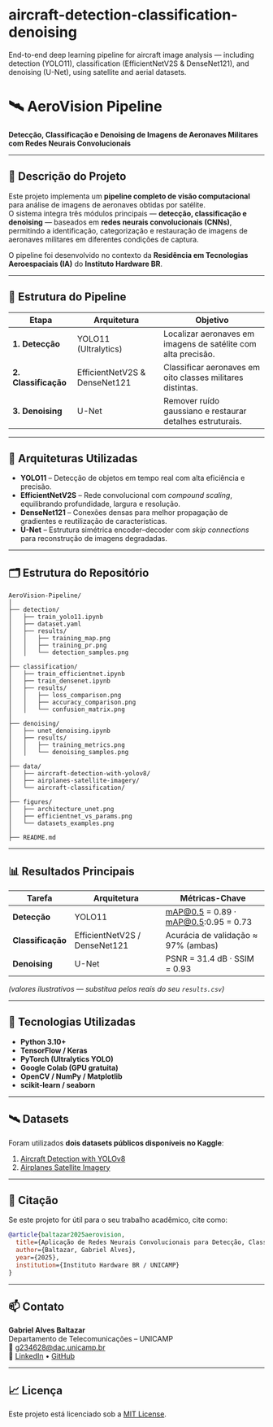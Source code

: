 # aircraft-detection-classification-denoising
End-to-end deep learning pipeline for aircraft image analysis — including detection (YOLO11), classification (EfficientNetV2S &amp; DenseNet121), and denoising (U-Net), using satellite and aerial datasets.

# 🛰️ AeroVision Pipeline

**Detecção, Classificação e Denoising de Imagens de Aeronaves Militares com Redes Neurais Convolucionais**

---

## 📘 Descrição do Projeto

Este projeto implementa um **pipeline completo de visão computacional** para análise de imagens de aeronaves obtidas por satélite.  
O sistema integra três módulos principais — **detecção, classificação e denoising** — baseados em **redes neurais convolucionais (CNNs)**, permitindo a identificação, categorização e restauração de imagens de aeronaves militares em diferentes condições de captura.

O pipeline foi desenvolvido no contexto da **Residência em Tecnologias Aeroespaciais (IA)** do **Instituto Hardware BR**.

---

## 🚀 Estrutura do Pipeline

| Etapa | Arquitetura | Objetivo |
|-------|--------------|----------|
| **1. Detecção** | YOLO11 (Ultralytics) | Localizar aeronaves em imagens de satélite com alta precisão. |
| **2. Classificação** | EfficientNetV2S & DenseNet121 | Classificar aeronaves em oito classes militares distintas. |
| **3. Denoising** | U-Net | Remover ruído gaussiano e restaurar detalhes estruturais. |

---

## 🧠 Arquiteturas Utilizadas

- **YOLO11** – Detecção de objetos em tempo real com alta eficiência e precisão.  
- **EfficientNetV2S** – Rede convolucional com *compound scaling*, equilibrando profundidade, largura e resolução.  
- **DenseNet121** – Conexões densas para melhor propagação de gradientes e reutilização de características.  
- **U-Net** – Estrutura simétrica encoder–decoder com *skip connections* para reconstrução de imagens degradadas.

---

## 🗂️ Estrutura do Repositório

```
AeroVision-Pipeline/
│
├── detection/
│   ├── train_yolo11.ipynb
│   ├── dataset.yaml
│   ├── results/
│   │   ├── training_map.png
│   │   ├── training_pr.png
│   │   └── detection_samples.png
│
├── classification/
│   ├── train_efficientnet.ipynb
│   ├── train_densenet.ipynb
│   ├── results/
│   │   ├── loss_comparison.png
│   │   ├── accuracy_comparison.png
│   │   └── confusion_matrix.png
│
├── denoising/
│   ├── unet_denoising.ipynb
│   ├── results/
│   │   ├── training_metrics.png
│   │   └── denoising_samples.png
│
├── data/
│   ├── aircraft-detection-with-yolov8/
│   ├── airplanes-satellite-imagery/
│   └── aircraft-classification/
│
├── figures/
│   ├── architecture_unet.png
│   ├── efficientnet_vs_params.png
│   └── datasets_examples.png
│
├── README.md
```

---

## 📊 Resultados Principais

| Tarefa | Arquitetura | Métricas-Chave |
|--------|--------------|----------------|
| **Detecção** | YOLO11 | mAP@0.5 = 0.89 · mAP@0.5:0.95 = 0.73 |
| **Classificação** | EfficientNetV2S / DenseNet121 | Acurácia de validação ≈ 97% (ambas) |
| **Denoising** | U-Net | PSNR = 31.4 dB · SSIM = 0.93 |

*(valores ilustrativos — substitua pelos reais do seu `results.csv`)*

---

## 🧩 Tecnologias Utilizadas

- **Python 3.10+**
- **TensorFlow / Keras**
- **PyTorch (Ultralytics YOLO)**
- **Google Colab (GPU gratuita)**
- **OpenCV / NumPy / Matplotlib**
- **scikit-learn / seaborn**

---

## 🛰️ Datasets

Foram utilizados **dois datasets públicos disponíveis no Kaggle**:

1. [Aircraft Detection with YOLOv8](https://www.kaggle.com/datasets/tokarooo/aircraft-detection-with-yolov8)  
2. [Airplanes Satellite Imagery](https://www.kaggle.com/datasets/zidane10aa/airplanes-satellite-imagery)

---

## 🧾 Citação

Se este projeto for útil para o seu trabalho acadêmico, cite como:

```bibtex
@article{baltazar2025aerovision,
  title={Aplicação de Redes Neurais Convolucionais para Detecção, Classificação e Denoising de Imagens de Aeronaves Geradas por Satélite},
  author={Baltazar, Gabriel Alves},
  year={2025},
  institution={Instituto Hardware BR / UNICAMP}
}
```

---

## 📫 Contato

**Gabriel Alves Baltazar**  
Departamento de Telecomunicações – UNICAMP  
📧 g234628@dac.unicamp.br  
🔗 [LinkedIn](https://www.linkedin.com/in/gabrielbaltazar) • [GitHub](https://github.com/gabrielbaltazar)

---

## 📈 Licença

Este projeto está licenciado sob a [MIT License](LICENSE).
